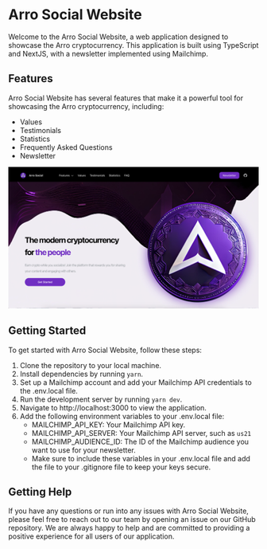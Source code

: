 # Arro Social Website
Welcome to the Arro Social Website, a web application designed to showcase the Arro cryptocurrency. This application is built using TypeScript and NextJS, with a newsletter implemented using Mailchimp.

## Features
Arro Social Website has several features that make it a powerful tool for showcasing the Arro cryptocurrency, including:

- Values
- Testimonials
- Statistics
- Frequently Asked Questions
- Newsletter

![Landing Page](landing_page.png)

## Getting Started
To get started with Arro Social Website, follow these steps:

1. Clone the repository to your local machine.
2. Install dependencies by running `yarn`.
3. Set up a Mailchimp account and add your Mailchimp API credentials to the .env.local file.
4. Run the development server by running `yarn dev`.
5. Navigate to http://localhost:3000 to view the application.
6. Add the following environment variables to your .env.local file:
    - MAILCHIMP_API_KEY: Your Mailchimp API key.
    - MAILCHIMP_API_SERVER: Your Mailchimp API server, such as `us21`
    - MAILCHIMP_AUDIENCE_ID: The ID of the Mailchimp audience you want to use for your newsletter.
    - Make sure to include these variables in your .env.local file and add the file to your .gitignore file to keep your keys secure.

## Getting Help
If you have any questions or run into any issues with Arro Social Website, please feel free to reach out to our team by opening an issue on our GitHub repository. We are always happy to help and are committed to providing a positive experience for all users of our application.

